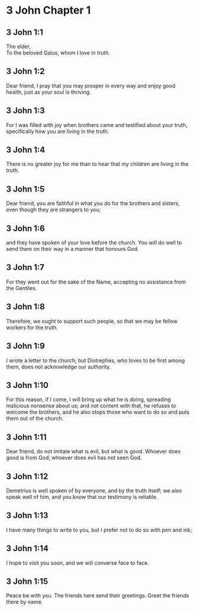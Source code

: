 # 3 John Chapter 1

## 3 John 1:1

The elder,  
To the beloved Gaius, whom I love in truth.

## 3 John 1:2

Dear friend, I pray that you may prosper in every way and enjoy good health, just as your soul is thriving.

## 3 John 1:3

For I was filled with joy when brothers came and testified about your truth, specifically how you are living in the truth.

## 3 John 1:4

There is no greater joy for me than to hear that my children are living in the truth.

## 3 John 1:5

Dear friend, you are faithful in what you do for the brothers and sisters, even though they are strangers to you;

## 3 John 1:6

and they have spoken of your love before the church. You will do well to send them on their way in a manner that honours God.

## 3 John 1:7

For they went out for the sake of the Name, accepting no assistance from the Gentiles.

## 3 John 1:8

Therefore, we ought to support such people, so that we may be fellow workers for the truth.

## 3 John 1:9

I wrote a letter to the church; but Diotrephes, who loves to be first among them, does not acknowledge our authority.

## 3 John 1:10

For this reason, if I come, I will bring up what he is doing, spreading malicious nonsense about us; and not content with that, he refuses to welcome the brothers, and he also stops those who want to do so and puts them out of the church.

## 3 John 1:11

Dear friend, do not imitate what is evil, but what is good. Whoever does good is from God; whoever does evil has not seen God.

## 3 John 1:12

Demetrius is well spoken of by everyone, and by the truth itself; we also speak well of him, and you know that our testimony is reliable.

## 3 John 1:13

I have many things to write to you, but I prefer not to do so with pen and ink;

## 3 John 1:14

I hope to visit you soon, and we will converse face to face.

## 3 John 1:15

Peace be with you. The friends here send their greetings. Greet the friends there by name.
